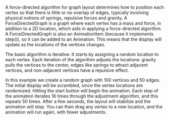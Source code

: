 A force-directed algorithm for graph layout determines how to position each vertex so that there is little or no overlap of edges, typically involving physical notions of springs, repulsive forces and gravity. A ForceDirectedGraph is a graph where each vertex has a mass and force, in addition to a 2D location, which aids in applying a force-directed algorithm. A ForceDirectedGraph is also an AnimationItem (because it implements step()), so it can be added to an Animation. This means that the display will update as the locations of the vertices changes.

The basic algorithm is iterative. It starts by assigning a random location to each vertex. Each iteration of the algorithm adjusts the locations: gravity pulls the vertices to the center, edges like springs to attract adjacent vertices, and non-adjacent vertices have a repulsive effect. 

In this example we create a random graph with 100 vertices and 50 edges. The initial display will be scrambled, since the vertex locations are randomized. Hitting the start button will begin the animation. Each step of the animation iterates 16 times through the adjustment algorithm, and this repeats 50 times. After a few seconds, the layout will stabilize and the animation will stop. You can then drag any vertex to a new location, and the animation will run again, with fewer adjustments.
